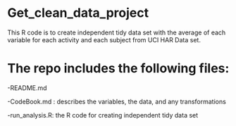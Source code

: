 Get_clean_data_project
================================================================================================================================
This R code is to create independent tidy data set with the average of each variable for each activity and each subject from UCI HAR Data set. 


The repo includes the following files:
=========================================
-README.md

-CodeBook.md : describes the variables, the data, and any transformations

-run_analysis.R: the R code for creating independent tidy data set 




